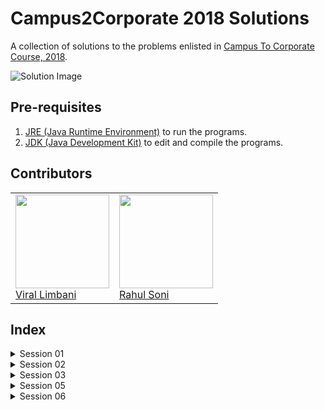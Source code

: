 # Campus2Corporate 2018 Solutions

A collection of solutions to the problems enlisted in [Campus To Corporate Course, 2018](https://github.com/sunnypatel165/c2c2018).

![Solution Image](https://www.memecreator.org/static/images/memes/4635496.jpg)

## Pre-requisites

1. [JRE (Java Runtime Environment)](http://www.oracle.com/technetwork/java/javase/downloads/jre8-downloads-2133155.html) to run the programs.
2. [JDK (Java Development Kit)](http://www.oracle.com/technetwork/java/javase/downloads/jdk10-downloads-4416644.html) to edit and compile the programs.

## Contributors

<table>
    <td>
        <a href="https://github.com/Vir-al">
            <img src="https://github.com/Vir-al.png" height=150px width=150px><br>
            Viral Limbani
        </a>
    </td>
    <td>
        <a href="https://github.com/raoniz">
            <img src="https://github.com/er-raoniz.png" height=150px width=150px><br>
            Rahul Soni
        </a>
    </td>
</table>

## Index

<details>
    <summary>Session 01</summary>

1. [Calculator](Session01#calculator)

</details>

<details>
    <summary>Session 02</summary>

1. [Pascal triangle](Session02#Pascal)

</details>

<details>
    <summary>Session 03</summary>

1. [Phone Emulator](Session03#phoneemulator)
2. [2D Point](Session03#2dpoint)
3. [Math Util](Session03#mathutil)
4. [Search Methods](Session03#searchmethods)

</details>

<details>
    <summary>Session 05</summary>

1. [Character Stack](Session05#charstack)
2. [String Stack](Session05#stringstack)
3. [Sieve Of Eratosthenes](Session05#sieve-of-eratosthenes)

</details>

<details>
    <summary>Session 06</summary>
</details>
